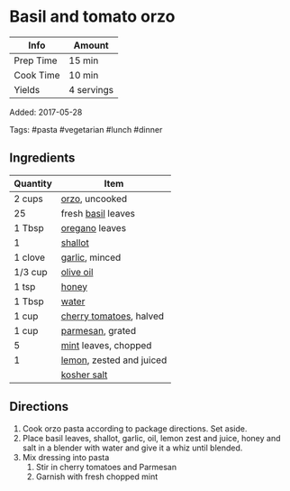 # Basil and tomato orzo

| Info      | Amount     |
| --------- | ---------- |
| Prep Time | 15 min     |
| Cook Time | 10 min     |
| Yields    | 4 servings |

Added: 2017-05-28

Tags: #pasta #vegetarian #lunch #dinner

## Ingredients

| Quantity | Item                                                        |
| -------- | ----------------------------------------------------------- |
| 2 cups   | [orzo](../_ingredients/orzo.md), uncooked                   |
| 25       | fresh [basil](../_ingredients/basil.md) leaves              |
| 1 Tbsp   | [oregano](../_ingredients/oregano.md) leaves                |
| 1        | [shallot](../_ingredients/shallot.md)                       |
| 1 clove  | [garlic](../_ingredients/garlic.md), minced                 |
| 1/3 cup  | [olive oil](../_ingredients/olive-oil.md)                   |
| 1 tsp    | [honey](../_ingredients/honey.md)                           |
| 1 Tbsp   | [water](../_ingredients/water.md)                           |
| 1 cup    | [cherry tomatoes](../_ingredients/cherry-tomato.md), halved |
| 1 cup    | [parmesan](../_ingredients/parmesan.md), grated             |
| 5        | [mint](../_ingredients/mint.md) leaves, chopped             |
| 1        | [lemon](../_ingredients/lemon.md), zested and juiced        |
|          | [kosher salt](../_ingredients/kosher-salt.md)               |

## Directions

1. Cook orzo pasta according to package directions. Set aside.
2. Place basil leaves, shallot, garlic, oil, lemon zest and juice, honey and salt in a blender with water and give it a whiz until blended.
3. Mix dressing into pasta
   1. Stir in cherry tomatoes and Parmesan
   2. Garnish with fresh chopped mint
